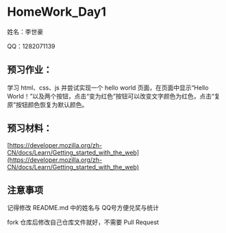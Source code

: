 # HomeWork_Day1

姓名：李世豪

QQ：1282071139

## 预习作业：

学习 html、css、js 并尝试实现一个 hello world 页面，在页面中显示“Hello World！”以及两个按钮，点击“变为红色”按钮可以改变文字颜色为红色，点击“复原”按钮颜色恢复为默认颜色。

## 预习材料：
[https://developer.mozilla.org/zh-CN/docs/Learn/Getting_started_with_the_web](https://developer.mozilla.org/zh-CN/docs/Learn/Getting_started_with_the_web)

## 注意事项
记得修改 README.md 中的姓名与 QQ号方便兑奖与统计

fork 仓库后修改自己仓库文件就好，不需要 Pull Request
